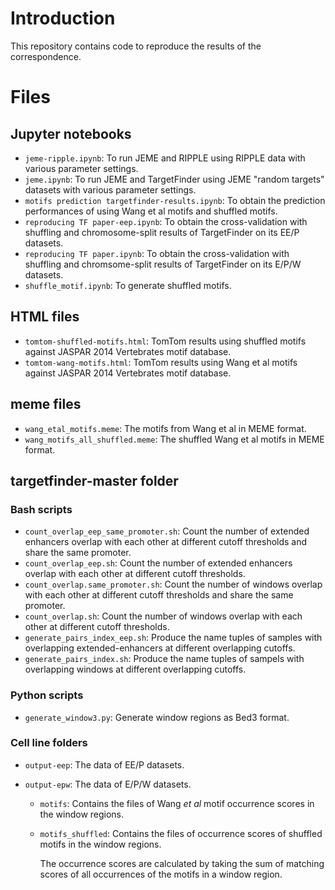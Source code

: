 # Introduction
This repository contains code to reproduce the results of the correspondence.

# Files
## Jupyter notebooks
- `jeme-ripple.ipynb`: To run JEME and RIPPLE using RIPPLE data with various parameter settings.
- `jeme.ipynb`: To run JEME and TargetFinder using JEME "random targets" datasets with various parameter settings.
- `motifs prediction targetfinder-results.ipynb`: To obtain the prediction performances of using Wang et al motifs and shuffled motifs.
- `reproducing TF paper-eep.ipynb`: To obtain the cross-validation with shuffling and chromosome-split results of TargetFinder on its EE/P datasets.
- `reproducing TF paper.ipynb`: To obtain the cross-validation with shuffling and chromsome-split results of TargetFinder on its E/P/W datasets.
- `shuffle_motif.ipynb`: To generate shuffled motifs.

## HTML files
- `tomtom-shuffled-motifs.html`: TomTom results using shuffled motifs against JASPAR 2014 Vertebrates motif database.
- `tomtom-wang-motifs.html`: TomTom results using Wang et al motifs against JASPAR 2014 Vertebrates motif database.

## meme files
- `wang_etal_motifs.meme`: The motifs from Wang et al in MEME format.
- `wang_motifs_all_shuffled.meme`: The shuffled Wang et al motifs in MEME format.

## targetfinder-master folder
### Bash scripts
- `count_overlap_eep_same_promoter.sh`: Count the number of extended enhancers overlap with each other at different cutoff thresholds and share the same promoter.
- `count_overlap_eep.sh`: Count the number of extended enhancers overlap with each other at different cutoff thresholds.
- `count_overlap.same_promoter.sh`: Count the number of windows overlap with each other at different cutoff thresholds and share the same promoter.
- `count_overlap.sh`: Count the number of windows overlap with each other at different cutoff thresholds.
- `generate_pairs_index_eep.sh`: Produce the name tuples of samples with overlapping extended-enhancers at different overlapping cutoffs.
- `generate_pairs_index.sh`: Produce the name tuples of sampels with overlapping windows at different overlapping cutoffs.

### Python scripts
- `generate_window3.py`: Generate window regions as Bed3 format.

### Cell line folders
- `output-eep`: The data of EE/P datasets.
- `output-epw`: The data of E/P/W datasets.

    - `motifs`: Contains the files of Wang _et al_ motif occurrence scores in the window regions.
    - `motifs_shuffled`: Contains the files of occurrence scores of shuffled motifs in the window regions.
    
       The occurrence scores are calculated by taking the sum of  matching scores of all occurrences of the motifs in a window region.